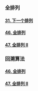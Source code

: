 
### 全排列
#### [31. 下一个排列](https://leetcode-cn.com/problems/next-permutation/)
#### [46. 全排列](https://leetcode-cn.com/problems/permutations/)
#### [47. 全排列 II](https://leetcode-cn.com/problems/permutations-ii/)

### 回溯算法
#### [46. 全排列](https://leetcode-cn.com/problems/permutations/)
#### [47. 全排列 II](https://leetcode-cn.com/problems/permutations-ii/)
